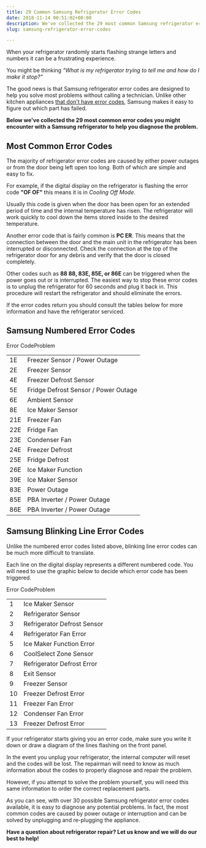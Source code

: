 ```yaml
---
title: 29 Common Samsung Refrigerator Error Codes
date: 2018-11-14 00:51:02+00:00
description: We've collected the 29 most common Samsung refrigerator error codes you might encounter. See our top trick for fixing the most frequent fault codes...
slug: samsung-refrigerator-error-codes

---
```


When your refrigerator randomly starts flashing strange letters and numbers it can be a frustrating experience. 

You might be thinking _"What is my refrigerator trying to tell me and how do I make it stop?"_

The good news is that Samsung refrigerator error codes are designed to help you solve most problems without calling a technician. Unlike other kitchen appliances [that don't have error codes](https://www.doorwaysmagazine.com/garbage-disposal-humming-but-not-working/), Samsung makes it easy to figure out which part has failed.

**Below we've collected the 29 most common error codes you might encounter with a Samsung refrigerator to help you diagnose the problem.**



## Most Common Error Codes



The majority of refrigerator error codes are caused by either power outages or from the door being left open too long. Both of which are simple and easy to fix.

For example, if the digital display on the refrigerator is flashing the error code **"OF OF"** this means it is in _Cooling Off Mode_. 

Usually this code is given when the door has been open for an extended period of time and the internal temperature has risen. The refrigerator will work quickly to cool down the items stored inside to the desired temperature.

Another error code that is fairly common is **PC ER**. This means that the connection between the door and the main unit in the refrigerator has been interrupted or disconnected. Check the connection at the top of the refrigerator door for any debris and verify that the door is closed completely.

Other codes such as **88 88, 83E, 85E, or 86E** can be triggered when the power goes out or is interrupted. The easiest way to stop these error codes is to unplug the refrigerator for 60 seconds and plug it back in. This procedure will restart the refrigerator and should eliminate the errors.

If the error codes return you should consult the tables below for more information and have the refrigerator serviced.



## Samsung Numbered Error Codes



<table >

<tr >Error CodeProblem</tr>

<tbody >
<tr >
<td >1E
</td>
<td >Freezer Sensor / Power Outage
</td></tr>
<tr >
<td >2E
</td>
<td >Freezer Sensor
</td></tr>
<tr >
<td >4E
</td>
<td >Freezer Defrost Sensor
</td></tr>
<tr >
<td >5E
</td>
<td >Fridge Defrost Sensor / Power Outage
</td></tr>
<tr >
<td >6E
</td>
<td >Ambient Sensor
</td></tr>
<tr >
<td >8E
</td>
<td >Ice Maker Sensor
</td></tr>
<tr >
<td >21E
</td>
<td >Freezer Fan
</td></tr>
<tr >
<td >22E
</td>
<td >Fridge Fan
</td></tr>
<tr >
<td >23E
</td>
<td >Condenser Fan
</td></tr>
<tr >
<td >24E
</td>
<td >Freezer Defrost
</td></tr>
<tr >
<td >25E
</td>
<td >Fridge Defrost
</td></tr>
<tr >
<td >26E
</td>
<td >Ice Maker Function
</td></tr>
<tr >
<td >39E
</td>
<td >Ice Maker Sensor
</td></tr>
<tr >
<td >83E
</td>
<td >Power Outage
</td></tr>
<tr >
<td >85E
</td>
<td >PBA Inverter / Power Outage
</td></tr>
<tr >
<td >86E
</td>
<td >PBA Inverter / Power Outage
</td></tr>
</tbody>
</table>



## Samsung Blinking Line Error Codes



Unlike the numbered error codes listed above, blinking line error codes can be much more difficult to translate.

Each line on the digital display represents a different numbered code. You will need to use the graphic below to decide which error code has been triggered.

<table >

<tr >Error CodeProblem</tr>

<tbody >
<tr >
<td >1
</td>
<td >Ice Maker Sensor
</td></tr>
<tr >
<td >2
</td>
<td >Refrigerator Sensor
</td></tr>
<tr >
<td >3
</td>
<td >Refrigerator Defrost Sensor
</td></tr>
<tr >
<td >4
</td>
<td >Refrigerator Fan Error
</td></tr>
<tr >
<td >5
</td>
<td >Ice Maker Function Error
</td></tr>
<tr >
<td >6
</td>
<td >CoolSelect Zone Sensor
</td></tr>
<tr >
<td >7
</td>
<td >Refrigerator Defrost Error
</td></tr>
<tr >
<td >8
</td>
<td >Exit Sensor
</td></tr>
<tr >
<td >9
</td>
<td >Freezer Sensor
</td></tr>
<tr >
<td >10
</td>
<td >Freezer Defrost Error
</td></tr>
<tr >
<td >11
</td>
<td >Freezer Fan Error
</td></tr>
<tr >
<td >12
</td>
<td >Condenser Fan Error
</td></tr>
<tr >
<td >13
</td>
<td >Freezer Defrost Error
</td></tr>
</tbody>
</table>

If your refrigerator starts giving you an error code, make sure you write it down or draw a diagram of the lines flashing on the front panel.

In the event you unplug your refrigerator, the internal computer will reset and the codes will be lost. The repairman will need to know as much information about the codes to properly diagnose and repair the problem. 

However, if you attempt to solve the problem yourself, you will need this same information to order the correct replacement parts.

As you can see, with over 30 possible Samsung refrigerator error codes available, it is easy to diagnose any potential problems. In fact, the most common codes are caused by power outage or interruption and can be solved by unplugging and re-plugging the appliance.

**Have a question about refrigerator repair? Let us know and we will do our best to help!**
